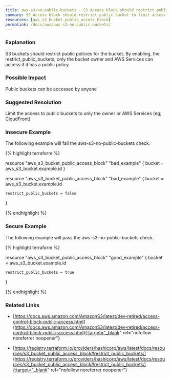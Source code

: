 ```yaml
---
title: aws-s3-no-public-buckets - S3 Access block should restrict public bucket to limit access
summary: S3 Access block should restrict public bucket to limit access 
resources: [aws_s3_bucket_public_access_block] 
permalink: /docs/aws/aws-s3-no-public-buckets/
---
```

### Explanation


S3 buckets should restrict public policies for the bucket. By enabling, the restrict_public_buckets, only the bucket owner and AWS Services can access if it has a public policy.


### Possible Impact
Public buckets can be accessed by anyone

### Suggested Resolution
Limit the access to public buckets to only the owner or AWS Services (eg; CloudFront)


### Insecure Example

The following example will fail the aws-s3-no-public-buckets check.

{% highlight terraform %}

resource "aws_s3_bucket_public_access_block" "bad_example" {
	bucket = aws_s3_bucket.example.id
}

resource "aws_s3_bucket_public_access_block" "bad_example" {
	bucket = aws_s3_bucket.example.id
  
	restrict_public_buckets = false
}

{% endhighlight %}



### Secure Example

The following example will pass the aws-s3-no-public-buckets check.

{% highlight terraform %}

resource "aws_s3_bucket_public_access_block" "good_example" {
	bucket = aws_s3_bucket.example.id
  
	restrict_public_buckets = true
}

{% endhighlight %}



### Related Links


- [https://docs.aws.amazon.com/AmazonS3/latest/dev-retired/access-control-block-public-access.html](https://docs.aws.amazon.com/AmazonS3/latest/dev-retired/access-control-block-public-access.html){:target="_blank" rel="nofollow noreferrer noopener"}

- [https://registry.terraform.io/providers/hashicorp/aws/latest/docs/resources/s3_bucket_public_access_block#restrict_public_buckets¡](https://registry.terraform.io/providers/hashicorp/aws/latest/docs/resources/s3_bucket_public_access_block#restrict_public_buckets¡){:target="_blank" rel="nofollow noreferrer noopener"}



